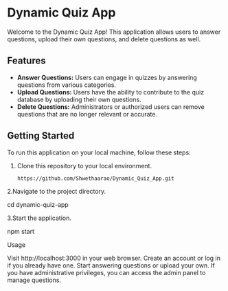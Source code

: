 # Dynamic Quiz App

Welcome to the Dynamic Quiz App! This application allows users to answer questions, upload their own questions, and delete questions as well.

## Features

- **Answer Questions:** Users can engage in quizzes by answering questions from various categories.
- **Upload Questions:** Users have the ability to contribute to the quiz database by uploading their own questions.
- **Delete Questions:** Administrators or authorized users can remove questions that are no longer relevant or accurate.

## Getting Started

To run this application on your local machine, follow these steps:

1. Clone this repository to your local environment.

   ```bash
   https://github.com/Shwethaarao/Dynamic_Quiz_App.git
   
2.Navigate to the project directory.
  
  cd dynamic-quiz-app

3.Start the application.

  npm start

Usage

Visit http://localhost:3000 in your web browser.
Create an account or log in if you already have one.
Start answering questions or upload your own.
If you have administrative privileges, you can access the admin panel to manage questions.













